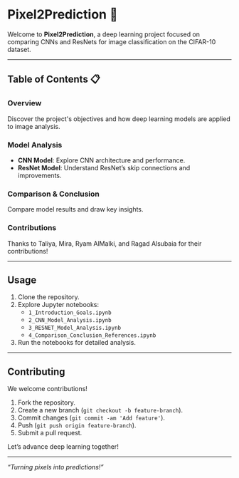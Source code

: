 # Pixel2Prediction 📸  

Welcome to **Pixel2Prediction**, a deep learning project focused on comparing CNNs and ResNets for image classification on the CIFAR-10 dataset.

---

## **Table of Contents** 📋  

### **Overview**  
Discover the project's objectives and how deep learning models are applied to image analysis.

### **Model Analysis**  
- **CNN Model**: Explore CNN architecture and performance.  
- **ResNet Model**: Understand ResNet’s skip connections and improvements.

### **Comparison & Conclusion**  
Compare model results and draw key insights.

### **Contributions**  
Thanks to Taliya, Mira, Ryam AlMalki, and Ragad Alsubaia for their contributions!

---

## **Usage**  
1. Clone the repository.  
2. Explore Jupyter notebooks:  
   - `1_Introduction_Goals.ipynb`  
   - `2_CNN_Model_Analysis.ipynb`  
   - `3_RESNET_Model_Analysis.ipynb`  
   - `4_Comparison_Conclusion_References.ipynb`  
3. Run the notebooks for detailed analysis.

---

## **Contributing**  
We welcome contributions!  
1. Fork the repository.  
2. Create a new branch (`git checkout -b feature-branch`).  
3. Commit changes (`git commit -am 'Add feature'`).  
4. Push (`git push origin feature-branch`).  
5. Submit a pull request.  

Let’s advance deep learning together!  

---

*“Turning pixels into predictions!”*
